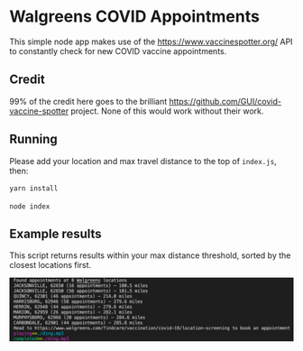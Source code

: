 # Walgreens COVID Appointments
This simple node app makes use of the https://www.vaccinespotter.org/ API to constantly check for new COVID vaccine appointments.

## Credit
99% of the credit here goes to the brilliant https://github.com/GUI/covid-vaccine-spotter project. None of this would work without their work.

## Running
Please add your location and max travel distance to the top of `index.js`, then:

```
yarn install

node index
```

## Example results
This script returns results within your max distance threshold, sorted by the closest locations first.

![Results](results.jpg)